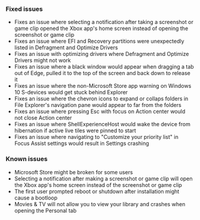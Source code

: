 ### Fixed issues
- Fixes an issue where selecting a notification after taking a screenshot or game clip opened the Xbox app's home screen instead of opening the screenshot or game clip
- Fixes an issue where EFI and Recovery partitions were unexpectedly listed in Defragment and Optimize Drivers
- Fixes an issue with optimizing drivers where Defragment and Optimize Drivers might not work
- Fixes an issue where a black window would appear when dragging a tab out of Edge, pulled it to the top of the screen and back down to release it
- Fixes an issue where the non-Microsoft Store app warning on Windows 10 S-devices would get stuck behind Explorer
- Fixes an issue where the chevron icons to expand or collaps folders in File Explorer's navigation pane would appear to far from the folders
- Fixes an issue where pressing Esc with focus on Action center would not close Action center
- Fixes an issue where ShellExperienceHost would wake the device from hibernation if active live tiles were pinned to start
- Fixes an issue where navigating to "Customize your priority list" in Focus Assist settings would result in Settings crashing

### Known issues
- Microsoft Store might be broken for some users
- Selecting a notification after making a screenshot or game clip will open the Xbox app's home screen instead of the screenshot or game clip
- The first user prompted reboot or shutdown after installation might cause a bootloop
- Movies & TV will not allow you to view your library and crashes when opening the Personal tab